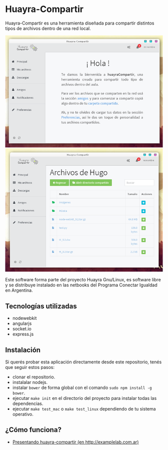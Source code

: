 Huayra-Compartir
================

Huayra-Compartir es una herramienta diseñada para compartir distintos tipos
de archivos dentro de una red local.


![](imagenes/preview_3.png)
![](imagenes/preview_4.png)


Este software forma parte del proyecto Huayra Gnu/Linux, es software libre y
se distribuye instalado en las netbooks del Programa Conectar Igualdad en Argentina.

## Tecnologías utilizadas

* nodewebkit
* angularjs
* socket.io
* express.js


Instalación
-----------

Si querés probar esta aplicación directamente desde este repositorio, tenés
que seguir estos pasos:

- clonar el repositorio.
- instalalar nodejs.
- instalar `bower` de forma global con el comando `sudo npm install -g bower`.
- ejecutar `make init` en el directorio del proyecto para instalar todas las dependencias.
- ejecutar `make test_mac` o `make test_linux` dependiendo de tu sistema operativo.


¿Cómo funciona?
---------------

- [Presentando huayra-compartir (en http://examplelab.com.ar)](http://examplelab.com.ar/presentanto-huayra-compartir)
